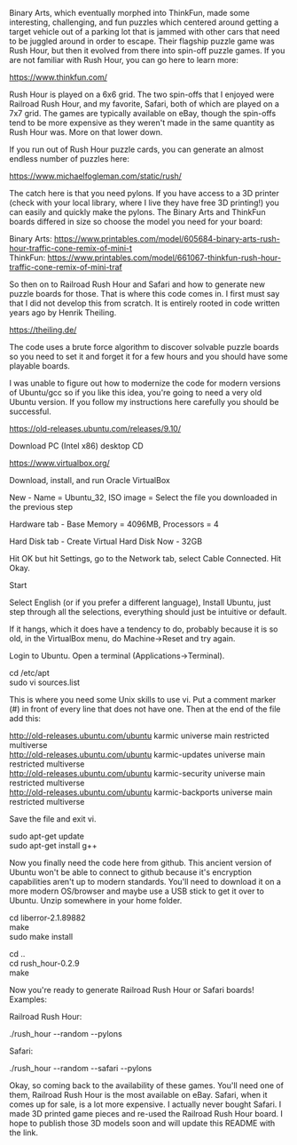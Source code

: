 Binary Arts, which eventually morphed into ThinkFun, made some interesting, challenging, and fun puzzles which centered around getting a target vehicle out of a parking lot that is jammed with other cars that need to be juggled around in order to escape.  Their flagship puzzle game was Rush Hour, but then it evolved from there into spin-off puzzle games.  If you are not familiar with Rush Hour, you can go here to learn more:

https://www.thinkfun.com/

Rush Hour is played on a 6x6 grid.  The two spin-offs that I enjoyed were Railroad Rush Hour, and my favorite, Safari, both of which are played on a 7x7 grid.  The games are typically available on eBay, though the spin-offs tend to be more expensive as they weren't made in the same quantity as Rush Hour was.  More on that lower down.

If you run out of Rush Hour puzzle cards, you can generate an almost endless number of puzzles here:

https://www.michaelfogleman.com/static/rush/

The catch here is that you need pylons.  If you have access to a 3D printer (check with your local library, where I live they have free 3D printing!) you can easily and quickly make the pylons.  The Binary Arts and ThinkFun boards differed in size so choose the model you need for your board:

Binary Arts:  https://www.printables.com/model/605684-binary-arts-rush-hour-traffic-cone-remix-of-mini-t<br>
ThinkFun: https://www.printables.com/model/661067-thinkfun-rush-hour-traffic-cone-remix-of-mini-traf

So then on to Railroad Rush Hour and Safari and how to generate new puzzle boards for those.  That is where this code comes in.  I first must say that I did not develop this from scratch.  It is entirely rooted in code written years ago by Henrik Theiling.

https://theiling.de/

The code uses a brute force algorithm to discover solvable puzzle boards so you need to set it and forget it for a few hours and you should have some playable boards.

I was unable to figure out how to modernize the code for modern versions of Ubuntu/gcc so if you like this idea, you're going to need a very old Ubuntu version.  If you follow my instructions here carefully you should be successful.

https://old-releases.ubuntu.com/releases/9.10/

Download PC (Intel x86) desktop CD

https://www.virtualbox.org/

Download, install, and run Oracle VirtualBox

New - Name = Ubuntu_32, ISO image = Select the file you downloaded in the previous step

Hardware tab - Base Memory = 4096MB, Processors = 4

Hard Disk tab - Create Virtual Hard Disk Now - 32GB

Hit OK but hit Settings, go to the Network tab, select Cable Connected.  Hit Okay.

Start

Select English (or if you prefer a different language), Install Ubuntu, just step through all the selections, everything should just be intuitive or default.

If it hangs, which it does have a tendency to do, probably because it is so old, in the VirtualBox menu, do Machine->Reset and try again.

Login to Ubuntu.  Open a terminal (Applications->Terminal).

cd /etc/apt<br>
sudo vi sources.list

This is where you need some Unix skills to use vi.  Put a comment marker (#) in front of every line that does not have one.  Then at the end of the file add this:

http://old-releases.ubuntu.com/ubuntu karmic universe main restricted multiverse<br>
http://old-releases.ubuntu.com/ubuntu karmic-updates universe main restricted multiverse<br>
http://old-releases.ubuntu.com/ubuntu karmic-security universe main restricted multiverse<br>
http://old-releases.ubuntu.com/ubuntu karmic-backports universe main restricted multiverse<br>

Save the file and exit vi.

sudo apt-get update<br>
sudo apt-get install g++

Now you finally need the code here from github.  This ancient version of Ubuntu won't be able to connect to github because it's encryption capabilities aren't up to modern standards.  You'll need to download it on a more modern OS/browser and maybe use a USB stick to get it over to Ubuntu.  Unzip somewhere in your home folder.

cd liberror-2.1.89882<br>
make<br>
sudo make install

cd ..<br>
cd rush_hour-0.2.9<br>
make

Now you're ready to generate Railroad Rush Hour or Safari boards!  Examples:

Railroad Rush Hour:

./rush_hour --random --pylons

Safari:

./rush_hour --random --safari --pylons

Okay, so coming back to the availability of these games.  You'll need one of them, Railroad Rush Hour is the most available on eBay.  Safari, when it comes up for sale, is a lot more expensive.  I actually never bought Safari.  I made 3D printed game pieces and re-used the Railroad Rush Hour board.  I hope to publish those 3D models soon and will update this README with the link.

